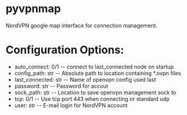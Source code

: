 # pyvpnmap
NordVPN google map interface for connection management.

# Configuration Options:
* auto_connect: 0/1  -- connect to last_connected node on startup
* config_path: str -- Absolute path to location containing *.ovpn files
* last_connected: str -- Name of openvpn config used last
* password: str -- Password for accout
* sock_path: str -- Location to save openvpn management sock to
* tcp: 0/1 -- Use tcp port 443 when connecting or standard udp
* user: str -- E-mail login for NordVPN account
